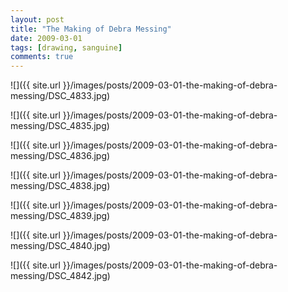 ```yaml
---
layout: post
title: "The Making of Debra Messing"
date: 2009-03-01
tags: [drawing, sanguine]
comments: true
---
```

![]({{ site.url }}/images/posts/2009-03-01-the-making-of-debra-messing/DSC_4833.jpg)

![]({{ site.url }}/images/posts/2009-03-01-the-making-of-debra-messing/DSC_4835.jpg)

![]({{ site.url }}/images/posts/2009-03-01-the-making-of-debra-messing/DSC_4836.jpg)

![]({{ site.url }}/images/posts/2009-03-01-the-making-of-debra-messing/DSC_4838.jpg)

![]({{ site.url }}/images/posts/2009-03-01-the-making-of-debra-messing/DSC_4839.jpg)

![]({{ site.url }}/images/posts/2009-03-01-the-making-of-debra-messing/DSC_4840.jpg)

![]({{ site.url }}/images/posts/2009-03-01-the-making-of-debra-messing/DSC_4842.jpg)

